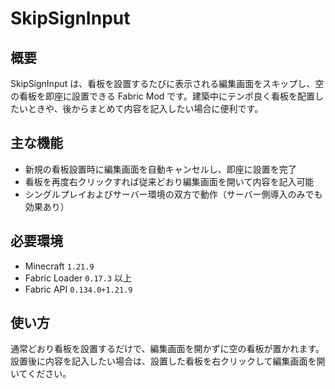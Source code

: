 # SkipSignInput

## 概要
SkipSignInput は、看板を設置するたびに表示される編集画面をスキップし、空の看板を即座に設置できる Fabric Mod です。建築中にテンポ良く看板を配置したいときや、後からまとめて内容を記入したい場合に便利です。

## 主な機能
- 新規の看板設置時に編集画面を自動キャンセルし、即座に設置を完了
- 看板を再度右クリックすれば従来どおり編集画面を開いて内容を記入可能
- シングルプレイおよびサーバー環境の双方で動作（サーバー側導入のみでも効果あり）

## 必要環境
- Minecraft `1.21.9`
- Fabric Loader `0.17.3` 以上
- Fabric API `0.134.0+1.21.9`

## 使い方
通常どおり看板を設置するだけで、編集画面を開かずに空の看板が置かれます。設置後に内容を記入したい場合は、設置した看板を右クリックして編集画面を開いてください。